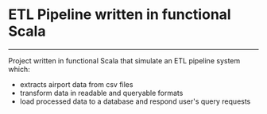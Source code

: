 # ETL Pipeline written in functional Scala
-----

Project written in functional Scala that simulate an ETL pipeline system which:
<ul>
<li>extracts airport data from csv files</li>
<li>transform data in readable and queryable formats</li>
<li>load processed data to a database and respond user's query requests</li>
</ul>
